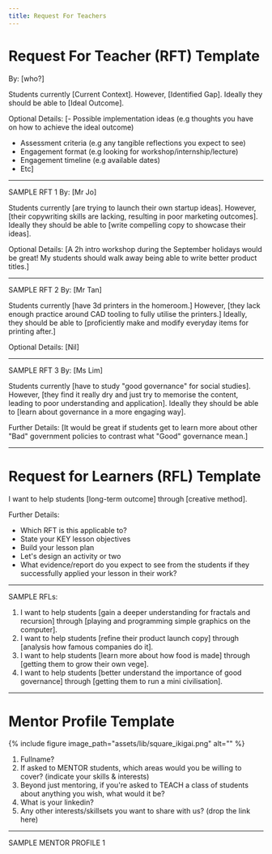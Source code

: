 ```yaml
---
title: Request For Teachers
---
```

# Request For Teacher (RFT) Template

By: [who?]

Students currently [Current Context]. 
However, [Identified Gap]. 
Ideally they should be able to [Ideal Outcome].

Optional Details:
[- Possible implementation ideas (e.g thoughts you have on how to achieve the ideal outcome)
- Assessment criteria (e.g any tangible reflections you expect to see)
- Engagement format (e.g looking for workshop/internship/lecture)
- Engagement timeline (e.g available dates)
- Etc]

---
SAMPLE RFT 1
By: [Mr Jo]

Students currently [are trying to launch their own startup ideas]. 
However, [their copywriting skills are lacking, resulting in poor marketing outcomes]. 
Ideally they should be able to [write compelling copy to showcase their ideas].

Optional Details:
[A 2h intro workshop during the September holidays would be great! My students should walk away being able to write better product titles.]

---
SAMPLE RFT 2
By: [Mr Tan]

Students currently [have 3d printers in the homeroom.]
However, [they lack enough practice around CAD tooling to fully utilise the printers.] 
Ideally, they should be able to [proficiently make and modify everyday items for printing after.]

Optional Details:
[Nil]

---
SAMPLE RFT 3
By: [Ms Lim]

Students currently [have to study "good governance" for social studies]. 
However, [they find it really dry and just try to memorise the content, leading to poor understanding and application]. 
Ideally they should be able to [learn about governance in a more engaging way].

Further Details:
[It would be great if students get to learn more about other "Bad" government policies to contrast what "Good" governance mean.]

------------------------------------------------------------------------------------
# Request for Learners (RFL) Template

I want to help students [long-term outcome] through [creative method].

Further Details:
- Which RFT is this applicable to?
- State your KEY lesson objectives
- Build your lesson plan
- Let's design an activity or two
- What evidence/report do you expect to see from the students if they successfully applied your lesson in their work?

---
SAMPLE RFLs:
1. I want to help students [gain a deeper understanding for fractals and recursion] through [playing and programming simple graphics on the computer].
2. I want to help students [refine their product launch copy] through [analysis how famous companies do it].
3. I want to help students [learn more about how food is made] through [getting them to grow their own vege].
4. I want to help students [better understand the importance of good governance] through [getting them to run a mini civilisation].


------------------------------------------------------------------------------------
# Mentor Profile Template


{% include figure image_path="assets/lib/square_ikigai.png" alt="" %}

1. Fullname?
2. If asked to MENTOR students, which areas would you be willing to cover? (indicate your skills & interests)
3. Beyond just mentoring, if you're asked to TEACH a class of students about anything you wish, what would it be?
4. What is your linkedin?
5. Any other interests/skillsets you want to share with us? (drop the link here)

---
SAMPLE MENTOR PROFILE 1
